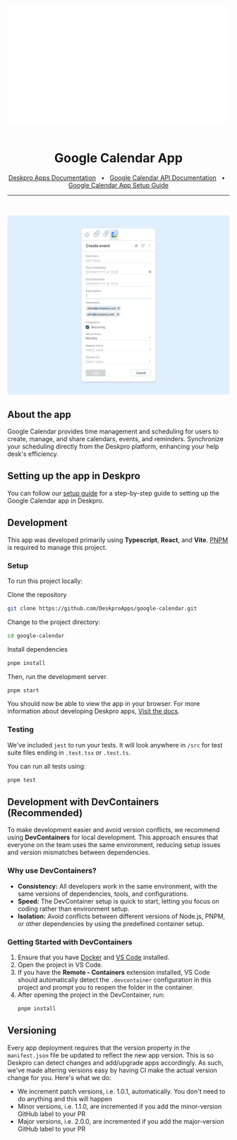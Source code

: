 <div align="center">
<img src="readme.svg">
</div>

<div align="center">
  <br />
  <h1>Google Calendar App</h1>
  <a href="https://support.deskpro.com/ga/guides/developers/anatomy-of-an-app" target="_blank">Deskpro Apps Documentation</a>
  <span>&nbsp;&nbsp;•&nbsp;&nbsp;</span>
  <a href="https://developers.google.com/workspace/calendar/api/guides/overview" target="_blank">Google Calendar API Documentation</a>
  <span>&nbsp;&nbsp;•&nbsp;&nbsp;</span>
  <a href="./SETUP.md" target="_blank">Google Calendar App Setup Guide</a>
  <br />
  <hr />
  <br />
</div>

![Screenshot of the Google Calendar App](./docs/readme/app-screenshot.png)

## **About the app**
Google Calendar provides time management and scheduling for users to create, manage, and share calendars, events, and reminders.
Synchronize your scheduling directly from the Deskpro platform, enhancing your help desk's efficiency.

## **Setting up the app in Deskpro**
You can follow our [setup guide](./SETUP.md) for a step-by-step guide to setting up the Google Calendar app in Deskpro.


## **Development**
This app was developed primarily using **Typescript**, **React**, and **Vite**.
[PNPM](https://pnpm.io/) is required to manage this project.

### **Setup**
To run this project locally:

Clone the repository
 ```bash
 git clone https://github.com/DeskproApps/google-calendar.git
   ```
Change to the project directory:

```bash
cd google-calendar
 ```

Install dependencies
```bash
pnpm install
```

Then, run the development server.

```bash
pnpm start
```

You should now be able to view the app in your browser. For more information about developing Deskpro apps, [Visit the docs](https://support.deskpro.com/ga/guides/developers/anatomy-of-an-app).

### **Testing**
We've included `jest` to run your tests. It will look anywhere in `/src` for test suite files ending in `.test.tsx` or `.test.ts`.

You can run all tests using:

```bash
pnpm test
```

## **Development with DevContainers (Recommended)**

To make development easier and avoid version conflicts, we recommend using **DevContainers** for local development. This approach ensures that everyone on the team uses the same environment, reducing setup issues and version mismatches between dependencies.

### **Why use DevContainers?**
- **Consistency:** All developers work in the same environment, with the same versions of dependencies, tools, and configurations.
- **Speed:** The DevContainer setup is quick to start, letting you focus on coding rather than environment setup.
- **Isolation:** Avoid conflicts between different versions of Node.js, PNPM, or other dependencies by using the predefined container setup.

### **Getting Started with DevContainers**
1. Ensure that you have [Docker](https://www.docker.com/get-started) and [VS Code](https://code.visualstudio.com/) installed.
2. Open the project in VS Code.
3. If you have the **Remote - Containers** extension installed, VS Code should automatically detect the `.devcontainer` configuration in this project and prompt you to reopen the folder in the container.
4. After opening the project in the DevContainer, run:
   ```bash
   pnpm install

## **Versioning**
Every app deployment requires that the version property in the `manifest.json` file be updated to reflect the new app version. This is so Deskpro can detect changes and add/upgrade apps accordingly. As such, we've made altering versions easy by having CI make the actual version change for you. Here's what we do:

* We increment patch versions, i.e. 1.0.1, automatically. You don't need to do anything and this will happen
* Minor versions, i.e. 1.1.0, are incremented if you add the minor-version GitHub label to your PR
* Major versions, i.e. 2.0.0, are incremented if you add the major-version GitHub label to your PR